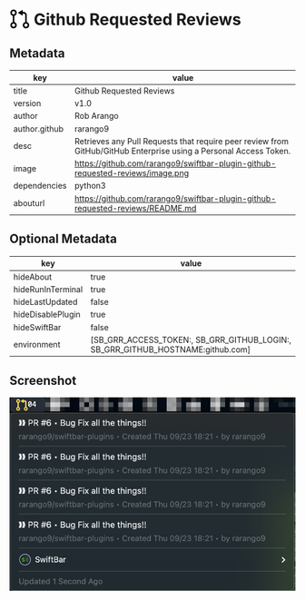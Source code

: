 # <img src='./icon.svg' width='36' style='vertical-align: text-bottom'> Github Requested Reviews

## Metadata

| key           | value                                                                                                             |
|---------------|-------------------------------------------------------------------------------------------------------------------|
| title         | Github Requested Reviews                                                                                          |
| version       | v1.0                                                                                                              |
| author        | Rob Arango                                                                                                        |
| author.github | rarango9                                                                                                          |
| desc          | Retrieves any Pull Requests that require peer review from GitHub/GitHub Enterprise using a Personal Access Token. |
| image         | https://github.com/rarango9/swiftbar-plugin-github-requested-reviews/image.png                                    |
| dependencies  | python3                                                                                                           |
| abouturl      | https://github.com/rarango9/swiftbar-plugin-github-requested-reviews/README.md                                    |

## Optional Metadata

| key               | value                                                                           |
|-------------------|---------------------------------------------------------------------------------|
| hideAbout         | true                                                                            |
| hideRunInTerminal | true                                                                            |
| hideLastUpdated   | false                                                                           |
| hideDisablePlugin | true                                                                            |
| hideSwiftBar      | false                                                                           |
| environment       | [SB_GRR_ACCESS_TOKEN:, SB_GRR_GITHUB_LOGIN:, SB_GRR_GITHUB_HOSTNAME:github.com] |

## Screenshot

![screenshot](./image.png)


